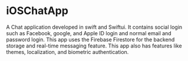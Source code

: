 # iOSChatApp
A Chat application developed in swift and Swiftui. It contains social login such as Facebook, google, and Apple ID login and normal email and password login.
This app uses the Firebase Firestore for the backend storage and real-time messaging feature. This app also has features like themes, localization, and biometric authentication.
